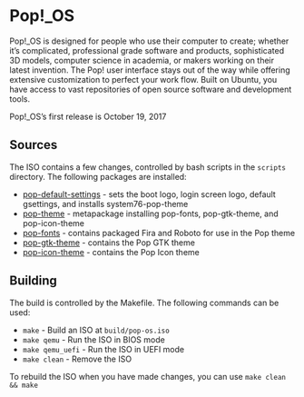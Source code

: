 # Pop!\_OS

Pop!\_OS is designed for people who use their computer to create; whether it’s complicated, professional grade software and products, sophisticated 3D models, computer science in academia, or makers working on their latest invention. The Pop! user interface stays out of the way while offering extensive customization to perfect your work flow. Built on Ubuntu, you have access to vast repositories of open source software and development tools.

Pop!\_OS’s first release is October 19, 2017

## Sources

The ISO contains a few changes, controlled by bash scripts in the `scripts` directory. The following packages are installed:

- [pop-default-settings](https://github.com/system76/pop-default-settings) - sets the boot logo, login screen logo, default gsettings, and installs system76-pop-theme
- [pop-theme](https://github.com/system76/pop-theme) - metapackage installing pop-fonts, pop-gtk-theme, and pop-icon-theme
- [pop-fonts](https://github.com/system76/pop-fonts) - contains packaged Fira and Roboto for use in the Pop theme
- [pop-gtk-theme](https://github.com/system76/pop-gtk-theme) - contains the Pop GTK theme
- [pop-icon-theme](https://github.com/system76/pop-icon-theme) - contains the Pop Icon theme

## Building

The build is controlled by the Makefile. The following commands can be used:
- `make` - Build an ISO at `build/pop-os.iso`
- `make qemu` - Run the ISO in BIOS mode
- `make qemu_uefi` - Run the ISO in UEFI mode
- `make clean` - Remove the ISO

To rebuild the ISO when you have made changes, you can use `make clean && make`
